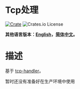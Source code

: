 # Tcp处理

[![Crate](https://img.shields.io/crates/v/tcp-server.svg)](https://crates.io/crates/tcp-server)
![Crates.io License](https://img.shields.io/crates/l/tcp-server)

**其他语言版本：[English](README.md)，[简体中文](README_zh.md)。**

# 描述

基于 [tcp-handler](https://crates.io/crates/tcp-server)。

暂时还没有准备好在生产环境中使用

